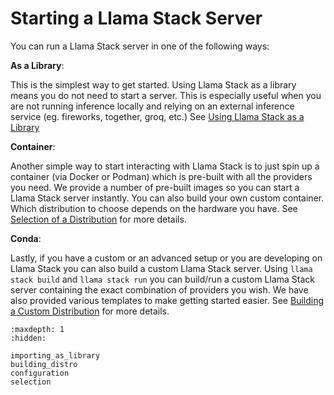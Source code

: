 # Starting a Llama Stack Server

You can run a Llama Stack server in one of the following ways:

**As a Library**:

This is the simplest way to get started. Using Llama Stack as a library means you do not need to start a server. This is especially useful when you are not running inference locally and relying on an external inference service (eg. fireworks, together, groq, etc.) See [Using Llama Stack as a Library](importing_as_library)


**Container**:

Another simple way to start interacting with Llama Stack is to just spin up a container (via Docker or Podman) which is pre-built with all the providers you need. We provide a number of pre-built images so you can start a Llama Stack server instantly. You can also build your own custom container. Which distribution to choose depends on the hardware you have. See [Selection of a Distribution](selection) for more details.


**Conda**:

Lastly, if you have a custom or an advanced setup or you are developing on Llama Stack you can also build a custom Llama Stack server. Using `llama stack build` and `llama stack run` you can build/run a custom Llama Stack server containing the exact combination of providers you wish. We have also provided various templates to make getting started easier. See [Building a Custom Distribution](building_distro) for more details.


```{toctree}
:maxdepth: 1
:hidden:

importing_as_library
building_distro
configuration
selection
```
